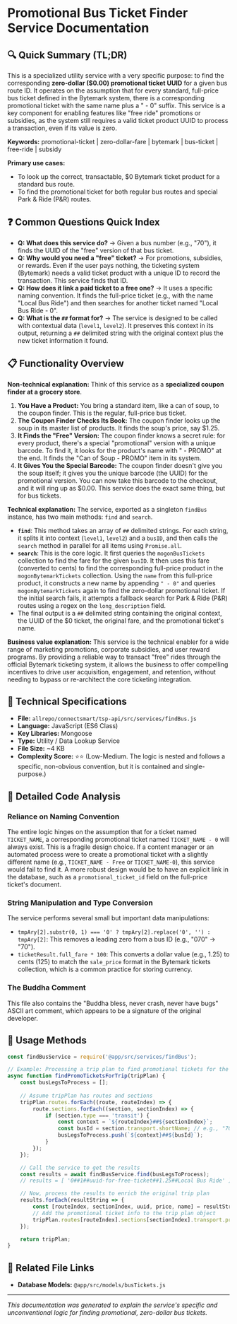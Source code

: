 # Promotional Bus Ticket Finder Service Documentation

## 🔍 Quick Summary (TL;DR)
This is a specialized utility service with a very specific purpose: to find the corresponding **zero-dollar ($0.00) promotional ticket UUID** for a given bus route ID. It operates on the assumption that for every standard, full-price bus ticket defined in the Bytemark system, there is a corresponding promotional ticket with the same name plus a " - 0" suffix. This service is a key component for enabling features like "free ride" promotions or subsidies, as the system still requires a valid ticket product UUID to process a transaction, even if its value is zero.

**Keywords:** promotional-ticket | zero-dollar-fare | bytemark | bus-ticket | free-ride | subsidy

**Primary use cases:** 
- To look up the correct, transactable, $0 Bytemark ticket product for a standard bus route.
- To find the promotional ticket for both regular bus routes and special Park & Ride (P&R) routes.

## ❓ Common Questions Quick Index
- **Q: What does this service do?** → Given a bus number (e.g., "70"), it finds the UUID of the "free" version of that bus ticket.
- **Q: Why would you need a "free" ticket?** → For promotions, subsidies, or rewards. Even if the user pays nothing, the ticketing system (Bytemark) needs a valid ticket product with a unique ID to record the transaction. This service finds that ID.
- **Q: How does it link a paid ticket to a free one?** → It uses a specific naming convention. It finds the full-price ticket (e.g., with the name "Local Bus Ride") and then searches for another ticket named "Local Bus Ride - 0".
- **Q: What is the `##` format for?** → The service is designed to be called with contextual data (`level1`, `level2`). It preserves this context in its output, returning a `##` delimited string with the original context plus the new ticket information it found.

## 📋 Functionality Overview

**Non-technical explanation:** 
Think of this service as a **specialized coupon finder at a grocery store**.
1.  **You Have a Product:** You bring a standard item, like a can of soup, to the coupon finder. This is the regular, full-price bus ticket.
2.  **The Coupon Finder Checks Its Book:** The coupon finder looks up the soup in its master list of products. It finds the soup's price, say $1.25.
3.  **It Finds the "Free" Version:** The coupon finder knows a secret rule: for every product, there's a special "promotional" version with a unique barcode. To find it, it looks for the product's name with " - PROMO" at the end. It finds the "Can of Soup - PROMO" item in its system.
4.  **It Gives You the Special Barcode:** The coupon finder doesn't give you the soup itself; it gives you the unique barcode (the UUID) for the promotional version. You can now take this barcode to the checkout, and it will ring up as $0.00. This service does the exact same thing, but for bus tickets.

**Technical explanation:** 
The service, exported as a singleton `findBus` instance, has two main methods: `find` and `search`.
-   **`find`**: This method takes an array of `##` delimited strings. For each string, it splits it into context (`level1`, `level2`) and a `busID`, and then calls the `search` method in parallel for all items using `Promise.all`.
-   **`search`**: This is the core logic. It first queries the `mogonBusTickets` collection to find the fare for the given `busID`. It then uses this fare (converted to cents) to find the corresponding full-price product in the `mogonBytemarkTickets` collection. Using the `name` from this full-price product, it constructs a new name by appending `" - 0"` and queries `mogonBytemarkTickets` again to find the zero-dollar promotional ticket. If the initial search fails, it attempts a fallback search for Park & Ride (P&R) routes using a regex on the `long_description` field.
-   The final output is a `##` delimited string containing the original context, the UUID of the $0 ticket, the original fare, and the promotional ticket's name.

**Business value explanation:**
This service is the technical enabler for a wide range of marketing promotions, corporate subsidies, and user reward programs. By providing a reliable way to transact "free" rides through the official Bytemark ticketing system, it allows the business to offer compelling incentives to drive user acquisition, engagement, and retention, without needing to bypass or re-architect the core ticketing integration.

## 🔧 Technical Specifications

- **File:** `allrepo/connectsmart/tsp-api/src/services/findBus.js`
- **Language:** JavaScript (ES6 Class)
- **Key Libraries:** Mongoose
- **Type:** Utility / Data Lookup Service
- **File Size:** ~4 KB
- **Complexity Score:** ⭐⭐ (Low-Medium. The logic is nested and follows a specific, non-obvious convention, but it is contained and single-purpose.)

## 📝 Detailed Code Analysis

### Reliance on Naming Convention
The entire logic hinges on the assumption that for a ticket named `TICKET_NAME`, a corresponding promotional ticket named `TICKET_NAME - 0` will always exist. This is a fragile design choice. If a content manager or an automated process were to create a promotional ticket with a slightly different name (e.g., `TICKET_NAME - Free` or `TICKET_NAME-0`), this service would fail to find it. A more robust design would be to have an explicit link in the database, such as a `promotional_ticket_id` field on the full-price ticket's document.

### String Manipulation and Type Conversion
The service performs several small but important data manipulations:
-   `tmpAry[2].substr(0, 1) === '0' ? tmpAry[2].replace('0', '') : tmpAry[2]`: This removes a leading zero from a bus ID (e.g., "070" -> "70").
-   `ticketResult.full_fare * 100`: This converts a dollar value (e.g., 1.25) to cents (125) to match the `sale_price` format in the Bytemark tickets collection, which is a common practice for storing currency.

### The Buddha Comment
This file also contains the "Buddha bless, never crash, never have bugs" ASCII art comment, which appears to be a signature of the original developer.

## 🚀 Usage Methods

```javascript
const findBusService = require('@app/src/services/findBus');

// Example: Processing a trip plan to find promotional tickets for the bus legs
async function findPromoTicketsForTrip(tripPlan) {
    const busLegsToProcess = [];
    
    // Assume tripPlan has routes and sections
    tripPlan.routes.forEach((route, routeIndex) => {
        route.sections.forEach((section, sectionIndex) => {
            if (section.type === 'transit') {
                const context = `${routeIndex}##${sectionIndex}`;
                const busId = section.transport.shortName; // e.g., "70"
                busLegsToProcess.push(`${context}##${busId}`);
            }
        });
    });

    // Call the service to get the results
    const results = await findBusService.find(busLegsToProcess);
    // results = [ '0##1##uuid-for-free-ticket##1.25##Local Bus Ride' ]

    // Now, process the results to enrich the original trip plan
    results.forEach(resultString => {
        const [routeIndex, sectionIndex, uuid, price, name] = resultString.split('##');
        // Add the promotional ticket info to the trip plan object
        tripPlan.routes[routeIndex].sections[sectionIndex].transport.promo_uuid = uuid;
    });

    return tripPlan;
}
```

## 🔗 Related File Links
- **Database Models:** `@app/src/models/busTickets.js`

---
*This documentation was generated to explain the service's specific and unconventional logic for finding promotional, zero-dollar bus tickets.* 